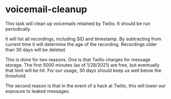 # voicemail-cleanup
This task will clean up voicemails retained by Twilio.
It should be run periodically.

It will list all recordings, including SID and timestamp.
By subtracting from current time it will determine the age of the recording.
Recordings older than 30 days will be deleted.

This is done for two reasons.
One is that Twilio charges for message storage.
The first 5000 minutes (as of 1/28/2021) are free, but eventually that
limit will be hit.
For our usage, 30 days should keep us well below the threshold.

The second reason is that in the event of a hack at Twilio,
this will lower our exposure
to leaked messages.

